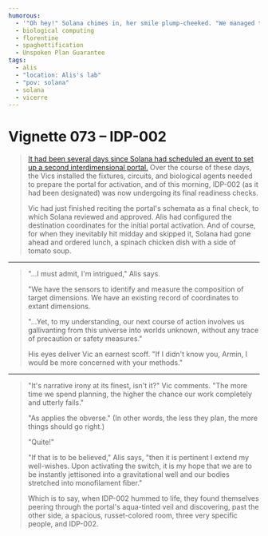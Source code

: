 ```yaml
---
humorous:
  - '"Oh hey!" Solana chimes in, her smile plump-cheeked. "We managed to find ourselves."'
  - biological computing
  - florentine
  - spaghettification
  - Unspoken Plan Guarantee
tags:
  - alis
  - "location: Alis's lab"
  - "pov: solana"
  - solana
  - vicerre
---
```


# Vignette 073 – IDP-002

> [It had been several days since Solana had scheduled an event to set up a second interdimensional portal.](../2024-q1/2024-03-10_vignette-072_moving-day.md) Over the course of these days, the Vics installed the fixtures, circuits, and biological agents needed to prepare the portal for activation, and of this morning, IDP-002 (as it had been designated) was now undergoing its final readiness checks.
>
> Vic had just finished reciting the portal's schemata as a final check, to which Solana reviewed and approved. Alis had configured the destination coordinates for the initial portal activation. And of course, for when they inevitably hit midday and skipped it, Solana had gone ahead and ordered lunch, a spinach chicken dish with a side of tomato soup.

---

> "...I must admit, I'm intrigued," Alis says.
>
> "We have the sensors to identify and measure the composition of target dimensions. We have an existing record of coordinates to extant dimensions.
>
> "...Yet, to my understanding, our next course of action involves us gallivanting from this universe into worlds unknown, without any trace of precaution or safety measures."
>
> His eyes deliver Vic an earnest scoff. "If I didn't know you, Armin, I would be more concerned with your methods."

---

> "It's narrative irony at its finest, isn't it?" Vic comments. "The more time we spend planning, the higher the chance our work completely and utterly fails."
>
> "As applies the obverse." (In other words, the less they plan, the more things should go right.)
>
> "Quite!"
>
> "If that is to be believed," Alis says, "then it is pertinent I extend my well-wishes. Upon activating the switch, it is my hope that we are to be instantly jettisoned into a gravitational well and our bodies stretched into monofilament fiber."
>
> Which is to say, when IDP-002 hummed to life, they found themselves peering through the portal's aqua-tinted veil and discovering, past the other side, a spacious, russet-colored room, three very specific people, and IDP-002.
